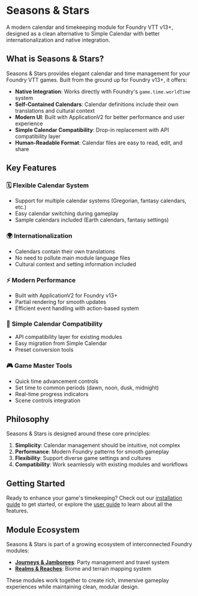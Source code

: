 # Seasons & Stars

A modern calendar and timekeeping module for Foundry VTT v13+, designed as a clean alternative to Simple Calendar with better internationalization and native integration.

## What is Seasons & Stars?

Seasons & Stars provides elegant calendar and time management for your Foundry VTT games. Built from the ground up for Foundry v13+, it offers:

- **Native Integration**: Works directly with Foundry's `game.time.worldTime` system
- **Self-Contained Calendars**: Calendar definitions include their own translations and cultural context
- **Modern UI**: Built with ApplicationV2 for better performance and user experience
- **Simple Calendar Compatibility**: Drop-in replacement with API compatibility layer
- **Human-Readable Format**: Calendar files are easy to read, edit, and share

## Key Features

### 🗓️ **Flexible Calendar System**
- Support for multiple calendar systems (Gregorian, fantasy calendars, etc.)
- Easy calendar switching during gameplay
- Sample calendars included (Earth calendars, fantasy settings)

### 🌍 **Internationalization**
- Calendars contain their own translations
- No need to pollute main module language files
- Cultural context and setting information included

### ⚡ **Modern Performance**
- Built with ApplicationV2 for Foundry v13+
- Partial rendering for smooth updates
- Efficient event handling with action-based system

### 🔧 **Simple Calendar Compatibility**
- API compatibility layer for existing modules
- Easy migration from Simple Calendar
- Preset conversion tools

### 🎮 **Game Master Tools**
- Quick time advancement controls
- Set time to common periods (dawn, noon, dusk, midnight)
- Real-time progress indicators
- Scene controls integration

## Philosophy

Seasons & Stars is designed around these core principles:

1. **Simplicity**: Calendar management should be intuitive, not complex
2. **Performance**: Modern Foundry patterns for smooth gameplay
3. **Flexibility**: Support diverse game settings and cultures
4. **Compatibility**: Work seamlessly with existing modules and workflows

## Getting Started

Ready to enhance your game's timekeeping? Check out our [installation guide](installation) to get started, or explore the [user guide](user-guide) to learn about all the features.

## Module Ecosystem

Seasons & Stars is part of a growing ecosystem of interconnected Foundry modules:

- **[Journeys & Jamborees](../journeys-and-jamborees/intro)**: Party management and travel system
- **[Realms & Reaches](../realms-and-reaches/intro)**: Biome and terrain mapping system

These modules work together to create rich, immersive gameplay experiences while maintaining clean, modular design.